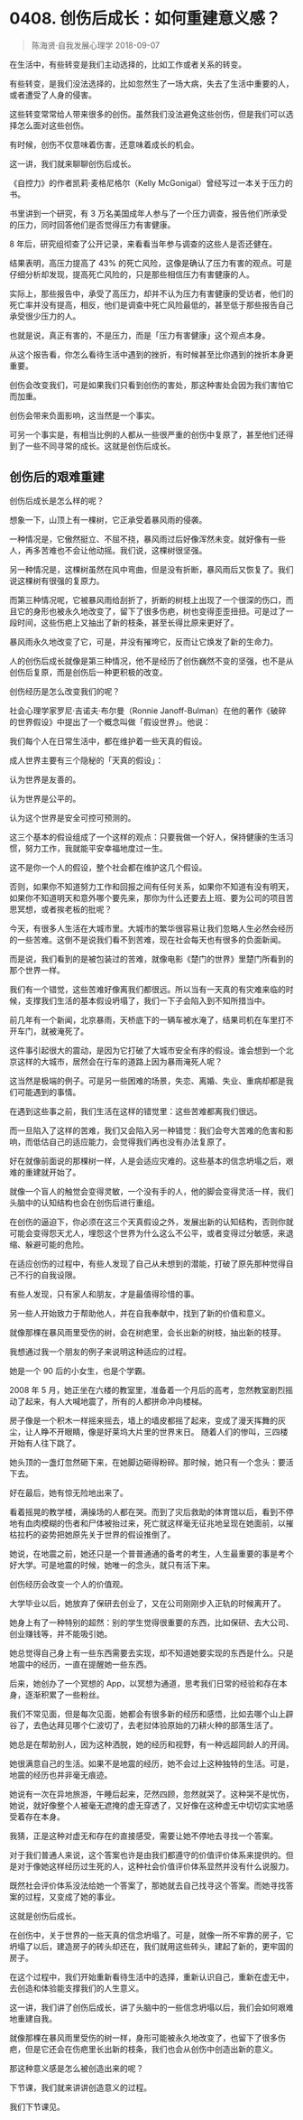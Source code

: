 # 0408. 创伤后成长：如何重建意义感？
> 陈海贤·自我发展心理学
2018-09-07

在生活中，有些转变是我们主动选择的，比如工作或者关系的转变。

有些转变，是我们没法选择的，比如忽然生了一场大病，失去了生活中重要的人，或者遭受了人身的侵害。

这些转变常常给人带来很多的创伤。虽然我们没法避免这些创伤，但是我们可以选择怎么面对这些创伤。

有时候，创伤不仅意味着伤害，还意味着成长的机会。

这一讲，我们就来聊聊创伤后成长。

《自控力》的作者凯莉·麦格尼格尔（Kelly McGonigal）曾经写过一本关于压力的书。

书里讲到一个研究，有 3 万名美国成年人参与了一个压力调查，报告他们所承受的压力，同时回答他们是否觉得压力有害健康。

8 年后，研究组彻查了公开记录，来看看当年参与调查的这些人是否还健在。

结果表明，高压力提高了 43% 的死亡风险，这像是确认了压力有害的观点。可是仔细分析却发现，提高死亡风险的，只是那些相信压力有害健康的人。

实际上，那些报告中，承受了高压力，却并不认为压力有害健康的受访者，他们的死亡率并没有提高，相反，他们是调查中死亡风险最低的，甚至低于那些报告自己承受很少压力的人。

也就是说，真正有害的，不是压力，而是「压力有害健康」这个观点本身。

从这个报告看，你怎么看待生活中遇到的挫折，有时候甚至比你遇到的挫折本身更重要。

创伤会改变我们，可是如果我们只看到创伤的害处，那这种害处会因为我们害怕它而加重。

创伤会带来负面影响，这当然是一个事实。

可另一个事实是，有相当比例的人都从一些很严重的创伤中复原了，甚至他们还得到了一些不同寻常的成长。这就是创伤后成长。

## 创伤后的艰难重建
创伤后成长是怎么样的呢？

想象一下，山顶上有一棵树，它正承受着暴风雨的侵袭。

一种情况是，它傲然挺立、不屈不挠，暴风雨过后好像浑然未变。就好像有一些人，再多苦难也不会让他动摇。我们说，这棵树很坚强。

另一种情况是，这棵树虽然在风中弯曲，但是没有折断，暴风雨后又恢复了。我们说这棵树有很强的复原力。

而第三种情况呢，它被暴风雨给刮折了，折断的树枝上出现了一个很深的伤口，而且它的身形也被永久地改变了，留下了很多伤疤，树也变得歪歪扭扭。可是过了一段时间，这些伤疤上又抽出了新的枝条，甚至长得比原来更好了。

暴风雨永久地改变了它，可是，并没有摧垮它，反而让它焕发了新的生命力。

人的创伤后成长就像是第三种情况，他不是经历了创伤巍然不变的坚强，也不是从创伤后复原，而是创伤后一种更积极的改变。

创伤经历是怎么改变我们的呢？

社会心理学家罗尼·吉诺夫·布尔曼（Ronnie Janoff-Bulman）在他的著作《破碎的世界假设》中提出了一个概念叫做「假设世界」。他说：

我们每个人在日常生活中，都在维护着一些天真的假设。

成人世界主要有三个隐秘的「天真的假设」：

认为世界是友善的。

认为世界是公平的。

认为这个世界是安全可控可预测的。

这三个基本的假设组成了一个这样的观点：只要我做一个好人，保持健康的生活习惯，努力工作，我就能平安幸福地度过一生。

这不是你一个人的假设，整个社会都在维护这几个假设。

否则，如果你不知道努力工作和回报之间有任何关系，如果你不知道有没有明天，如果你不知道明天和意外哪个要先来，那你为什么还要去上班、要为公司的项目苦思冥想，或者挨老板的批呢？

今天，有很多人生活在大城市里。大城市的繁华很容易让我们忽略人生必然会经历的一些苦难。这倒不是说我们看不到苦难，现在社会每天也有很多的负面新闻。

而是说，我们看到的是被包装过的苦难，就像电影《楚门的世界》里楚门所看到的那个世界一样。

我们有一个错觉，这些苦难好像离我们都很远。所以当有一天真的有灾难来临的时候，支撑我们生活的基本假设坍塌了，我们一下子会陷入到不知所措当中。

前几年有一个新闻，北京暴雨，天桥底下的一辆车被水淹了，结果司机在车里打不开车门，就被淹死了。

这件事引起很大的震动，是因为它打破了大城市安全有序的假设。谁会想到一个北京这样的大城市，居然会在行车的道路上因为暴雨淹死人呢？

这当然是极端的例子。可是另一些困难的场景，失恋、离婚、失业、重病却都是我们可能遇到的事情。

在遇到这些事之前，我们生活在这样的错觉里：这些苦难都离我们很远。

而一旦陷入了这样的苦难，我们又会陷入另一种错觉：我们会夸大苦难的危害和影响，而低估自己的适应能力，会觉得我们再也没有办法复原了。

好在就像前面说的那棵树一样，人是会适应灾难的。这些基本的信念坍塌之后，艰难的重建就开始了。

就像一个盲人的触觉会变得灵敏，一个没有手的人，他的脚会变得灵活一样，我们头脑中的认知结构也会在创伤后进行重组。

在创伤的逼迫下，你必须在这三个天真假设之外，发展出新的认知结构，否则你就可能会变得怨天尤人，埋怨这个世界为什么这么不公平，或者变得过分敏感，来退缩、躲避可能的危险。

在适应创伤的过程中，有些人发现了自己从未想到的潜能，打破了原先那种觉得自己不行的自我设限。

有些人发现，只有家人和朋友，才是最值得珍惜的事。

另一些人开始致力于帮助他人，并在自我奉献中，找到了新的价值和意义。

就像那棵在暴风雨里受伤的树，会在树疤里，会长出新的树枝，抽出新的枝芽。

我想通过我一个朋友的例子来说明这种适应的过程。

她是一个 90 后的小女生，也是个学霸。

2008 年 5 月，她正坐在六楼的教室里，准备着一个月后的高考，忽然教室剧烈摇动了起来，有人大喊地震了，所有的人都拼命冲向楼梯。

房子像是一个积木一样摇来摇去，墙上的墙皮都摇了起来，变成了漫天挥舞的灰尘，让人睁不开眼睛，像是好莱坞大片里的世界末日。
随着人们的惨叫，三四楼开始有人往下跳了。

她头顶的一盏灯忽然砸下来，在她脚边砸得粉碎。那时候，她只有一个念头：要活下去。

好在最后，她有惊无险地出来了。

看着摇晃的教学楼，满操场的人都在哭。而到了灾后救助的体育馆以后，看到不停地有血肉模糊的伤者和尸体被抬过来，死亡就这样毫无征兆地呈现在她面前，以摧枯拉朽的姿势把她原先关于世界的假设推倒了。

她说，在地震之前，她还只是一个普普通通的备考的考生，人生最重要的事是考个好大学。可是地震的时候，她唯一的念头，就只有活下来。

创伤经历会改变一个人的价值观。

大学毕业以后，她放弃了保研去创业了，又在公司刚刚步入正轨的时候离开了。

她身上有了一种特别的超然：别的学生觉得很重要的东西，比如保研、去大公司、创业赚钱等，并不能吸引她。

她总觉得自己身上有一些东西需要去实现，却不知道她要实现的东西是什么。只是地震中的经历，一直在提醒她一些东西。

后来，她创办了一个冥想的 App，以冥想为通道，思考我们日常的经验和存在本身，逐渐积累了一些粉丝。

我们不常见面，但是每次见面，她都会有很多新的经历和感悟，比如去哪个山上辟谷了，去色达拜见哪个仁波切了，去老挝体验原始的刀耕火种的部落生活了。

她总是在帮助别人，因为这种洒脱，她的经历和视野，有一种远超同龄人的开阔。

她很满意自己的生活。如果不是地震的经历，她不会过上这种独特的生活。可是，地震的经历也并非毫无痕迹。

她说有一次在异地旅游，午睡后起来，茫然四顾，忽然就哭了。这种哭不是忧伤，她说，就好像整个人被毫无遮掩的虚无穿透了，又好像在这种虚无中切切实实地感受着存在本身。

我猜，正是这种对虚无和存在的直接感受，需要让她不停地去寻找一个答案。

对于我们普通人来说，这个答案也许是由我们都遵守的价值评价体系来提供的。但是对于像她这样经历过生死的人，这种社会价值评价体系显然并没有什么说服力。

既然社会评价体系没法给她一个答案了，那她就去自己找寻这个答案。而她寻找答案的过程，又变成了她的事业。

这就是创伤后成长。

在创伤中，关于世界的一些天真的信念坍塌了。可是，就像一所不牢靠的房子，它坍塌了以后，建造房子的砖头却还在，我们就用这些砖头，建起了新的，更牢固的房子。

在这个过程中，我们开始重新看待生活中的选择，重新认识自己，重新在虚无中，去创造和体验能支撑我们的人生意义。

这一讲，我们讲了创伤后成长，讲了头脑中的一些信念坍塌以后，我们会如何艰难地重建自我。

就像那棵在暴风雨里受伤的树一样，身形可能被永久地改变了，也留下了很多伤疤，但是它还会在伤疤里长出新的枝条，我们也会从创伤中创造出新的意义。

那这种意义感是怎么被创造出来的呢？

下节课，我们就来讲讲创造意义的过程。

我们下节课见。



